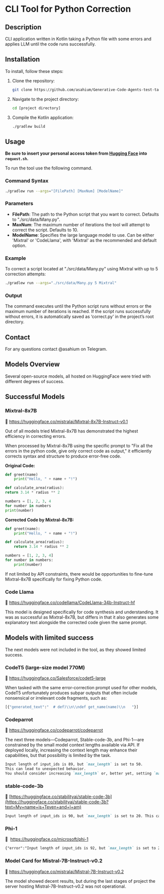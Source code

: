 # CLI Tool for Python Correction

## Description

CLI application written in Kotlin taking a Python file with some errors and applies LLM until the code runs successfully.

## Installation

To install, follow these steps:

1. Clone the repository:

   ```bash
   git clone https://github.com/asahium/Generative-Code-Agents-test-task/tree/main
   ```

2. Navigate to the project directory:

   ```bash
   cd [project directory]
   ```

3. Compile the Kotlin application:

   ```bash
   ./gradlew build
   ```

## Usage

**Be sure to insert your personal access token from [Hugging Face](https://huggingface.co/docs/hub/en/security-tokens) into `request.sh`.**

To run the tool use the following command.

### Command Syntax

```bash
./gradlew run --args="[FilePath] [MaxNum] [ModelName]"
```

### Parameters

- **FilePath**: The path to the Python script that you want to correct. Defaults to "./src/data/Many.py".
- **MaxNum**: The maximum number of iterations the tool will attempt to correct the script. Defaults to 10.
- **ModelName**: Specifies the large language model to use. Can be either 'Mixtral' or 'CodeLlama', with 'Mixtral' as the recommended and default option.

### Example

To correct a script located at "./src/data/Many.py" using Mixtral with up to 5 correction attempts:

```bash
./gradlew run --args="./src/data/Many.py 5 Mixtral"
```

### Output

The command executes until the Python script runs without errors or the maximum number of iterations is reached. If the script runs successfully without errors, it is automatically saved as ‘correct.py’ in the project’s root directory.

## Contact

For any questions contact @asahium on Telegram.

## Models Overview

Several open-source models, all hosted on HuggingFace were tried with different degrees of success.

## **Successful Models**

### Mixtral-8x7B

🔗 https://huggingface.co/mistralai/Mixtral-8x7B-Instruct-v0.1

Out of all models tried Mixtral-8x7B has demonstrated the highest efficiency in correcting errors.

When processed by Mixtral-8x7B using the specific prompt to "Fix all the errors in the python code, give only correct code as output," it efficiently corrects syntax and structure to produce error-free code.

**Original Code:**

```python
def greet(name)
    print("Hello, " + name + "!")

def calculate_area(radius):
return 3.14 * radius ** 2

numbers = [1, 2, 3, 4
for number in numbers
print(number)
```

**Corrected Code by Mixtral-8x7B:**

```python
def greet(name):
    print("Hello, " + name + "!")

def calculate_area(radius):
    return 3.14 * radius ** 2

numbers = [1, 2, 3, 4]
for number in numbers:
    print(number)
```

If not limited by API constraints, there would be opportunities to fine-tune Mixtral-8x7B specifically for fixing Python code.

### Code Llama

🔗 https://huggingface.co/codellama/CodeLlama-34b-Instruct-hf

This model is designed specifically for code synthesis and understanding. It was as successful as Mixtral-8x7B, but differs in that it also generates some explanatory text alongside the corrected code given the same prompt.

## **Models with limited success**

The next models were not included in the tool, as they showed limited success.

### CodeT5 (large-size model 770M)

🔗 https://huggingface.co/Salesforce/codet5-large

When tasked with the same error-correction prompt used for other models, CodeT5 unfortunately produces subpar outputs that often include nonsensical or irrelevant code fragments, such as:

```python
[{"generated_text":"  # def)\\n\\ndef get_name(name)\\n   "}]
```

### Codeparrot

🔗 https://huggingface.co/codeparrot/codeparrot

The next three models—Codeparrot, Stable-code-3b, and Phi-1—are constrained by the small model context lengths available via API. If deployed locally, increasing the context length may enhance their capabilities, but that possibility is limited by the task.

```markdown
Input length of input_ids is 89, but `max_length` is set to 50.
This can lead to unexpected behavior.
You should consider increasing `max_length` or, better yet, setting `max_new_tokens`.
```

### stable-code-3b

🔗 [https://huggingface.co/stabilityai/stable-code-3b](https://huggingface.co/stabilityai/stable-code-3b?text=My+name+is+Teven+and+I+am)

```markdown
Input length of input_ids is 90, but `max_length` is set to 20. This can lead to unexpected behavior. You should consider increasing `max_length` or, better yet, setting `max_new_tokens`.","warnings":["Setting `pad_token_id` to `eos_token_id`:0 for open-end generation.","There was an inference error: Input length of input_ids is 90, but `max_length` is set to 20. This can lead to unexpected behavior. You should consider increasing `max_length` or, better yet, setting `max_new_tokens`."]}
```

### Phi-1

🔗  https://huggingface.co/microsoft/phi-1

```markdown
{"error":"Input length of input_ids is 92, but `max_length` is set to 20. This can lead to unexpected behavior. You should consider increasing `max_length` or, better yet, setting `max_new_tokens`.","warnings":["There was an inference error: Input length of input_ids is 92, but `max_length` is set to 20. This can lead to unexpected behavior. You should consider increasing `max_length` or, better yet, setting `max_new_tokens`."]}
```

### Model Card for Mistral-7B-Instruct-v0.2

🔗 https://huggingface.co/mistralai/Mistral-7B-Instruct-v0.2

The model showed decent results, but during the last stages of project the server hosting Mistral-7B-Instruct-v0.2 was not operational.

